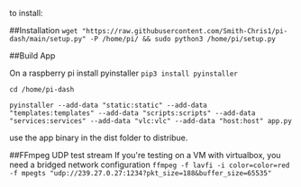 to install: 

##Installation 
```wget "https://raw.githubusercontent.com/Smith-Chris1/pi-dash/main/setup.py" -P /home/pi/ && sudo python3 /home/pi/setup.py```

##Build App

On a raspberry pi install pyinstaller ```pip3 install pyinstaller```

```cd /home/pi-dash```

```pyinstaller --add-data "static:static" --add-data "templates:templates" --add-data "scripts:scripts" --add-data "services:services" --add-data "vlc:vlc" --add-data "host:host" app.py```

use the app binary in the dist folder to distribue.

##FFmpeg UDP test stream
If you're testing on a VM with virtualbox, you need a bridged network configuration
```ffmpeg -f lavfi -i color=color=red -f mpegts "udp://239.27.0.27:1234?pkt_size=188&buffer_size=65535"```